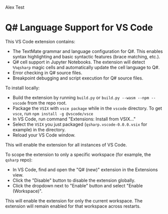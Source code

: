 Alex Test
# Q# Language Support for VS Code

This VS Code extension contains:

- The TextMate grammar and language configuration for Q#. This enables syntax highlighting
  and basic syntactic features (brace matching, etc.).
- Q# cell support in Jupyter Notebooks. The extension will detect `%%qsharp` magic cells
  and automatically update the cell language to Q#.
- Error checking in Q# source files.
- Breakpoint debugging and script execution for Q# source files.

To install locally:

- Build the extension by running `build.py` or `build.py --wasm --npm --vscode` from the repo root.
- Package the `VSIX` with `vsce package` while in the `vscode` directory. To get `vsce`, run `npm install -g @vscode/vsce`
- In VS Code, run command "Extensions: Install from VSIX..."
- Select the `VSIX` you just packaged (`qsharp.vscode-0.0.0.vsix` for example) in the directory.
- Reload your VS Code window.

This will enable the extension for all instances of VS Code.

To scope the extension to only a specific workspace (for example, the `qsharp` repo):

- In VS Code, find and open the "Q# (new)" extension in the Extensions view.
- Click the "Disable" button to disable the extension globally.
- Click the dropdown next to "Enable" button and select "Enable (Workspace)".

This will enable the extension for only the current workspace. The extension will remain
enabled for that workspace across restarts.

